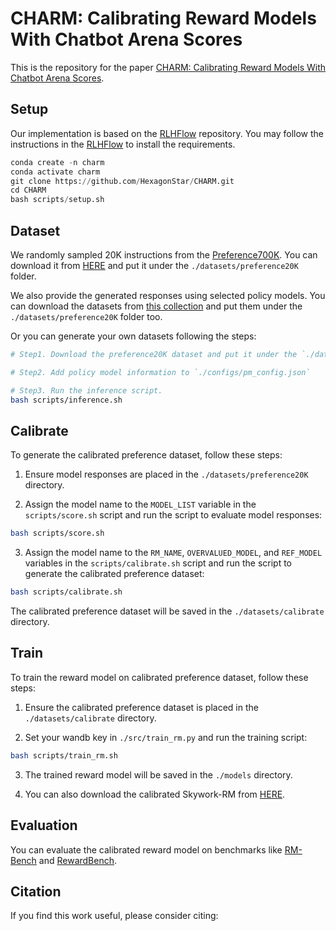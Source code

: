 # CHARM: Calibrating Reward Models With Chatbot Arena Scores

This is the repository for the paper [CHARM: Calibrating Reward Models With Chatbot Arena Scores]().


## Setup
Our implementation is based on the [RLHFlow](https://github.com/RLHFlow/RLHF-Reward-Modeling/) repository. You may follow the instructions in the [RLHFlow](https://github.com/RLHFlow/RLHF-Reward-Modeling/tree/main/bradley-terry-rm) to install the requirements.

```python
conda create -n charm 
conda activate charm
git clone https://github.com/HexagonStar/CHARM.git
cd CHARM
bash scripts/setup.sh
```

## Dataset
We randomly sampled 20K instructions from the [Preference700K](https://huggingface.co/datasets/hendrydong/preference_700K). You can download it from [HERE](https://huggingface.co/datasets/shawnxzhu/CHARM-preference20K) and put it under the `./datasets/preference20K` folder.

We also provide the generated responses using selected policy models. You can download the datasets from [this collection](https://huggingface.co/collections/shawnxzhu/charm-datasets-67fa21cb8ee69d220e369fc0) and put them under the `./datasets/preference20K` folder too.

Or you can generate your own datasets following the steps:

```bash
# Step1. Download the preference20K dataset and put it under the `./datasets/preference20K` folder.

# Step2. Add policy model information to `./configs/pm_config.json`

# Step3. Run the inference script.
bash scripts/inference.sh

```

## Calibrate

To generate the calibrated preference dataset, follow these steps:

1. Ensure model responses are placed in the `./datasets/preference20K` directory.

2. Assign the model name to the `MODEL_LIST` variable in the `scripts/score.sh` script and run the script to evaluate model responses:
```bash
bash scripts/score.sh
```

3. Assign the model name to the `RM_NAME`, `OVERVALUED_MODEL`, and `REF_MODEL` variables in the `scripts/calibrate.sh` script and run the script to generate the calibrated preference dataset:
```bash
bash scripts/calibrate.sh
```
The calibrated preference dataset will be saved in the `./datasets/calibrate` directory.

## Train 

To train the reward model on calibrated preference dataset, follow these steps:

1. Ensure the calibrated preference dataset is placed in the `./datasets/calibrate` directory.

2. Set your wandb key in `./src/train_rm.py` and run the training script:
```bash
bash scripts/train_rm.sh
```

3. The trained reward model will be saved in the `./models` directory.

4. You can also download the calibrated Skywork-RM from [HERE](https://huggingface.co/collections/shawnxzhu/charm-models-67fa222b7cfcb309de09ab93).

## Evaluation

You can evaluate the calibrated reward model on benchmarks like [RM-Bench](https://github.com/THU-KEG/RM-Bench) and [RewardBench](https://github.com/allenai/reward-bench). 


## Citation
If you find this work useful, please consider citing:

```bibtex

```
